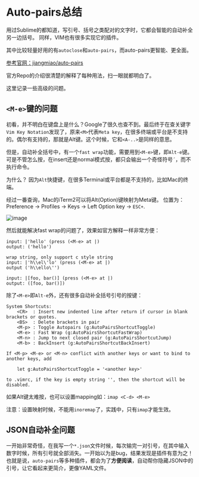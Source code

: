 # Auto-pairs总结

用过Sublime的都知道，写引号、括号之类配对的文字时，它都会智能的自动补全另一边括号。
同样，VIM也有很多实现它的插件。

其中比较轻量好用的有`autoclose`和`auto-pairs`，而auto-pairs更智能、更全面。

[参考官网：jiangmiao/auto-pairs](https://github.com/jiangmiao/auto-pairs)

官方Repo的介绍很清楚的解释了每种用法，扫一眼就都明白了。

这里记录一些高级的问题。


## `<M-e>`键的问题

初看，并不明白<M>在键盘上是什么？Google了很久也查不到。最后终于在查关键字`Vim Key Notation`发现了，原来`<M>`代表`Meta key`，在很多终端或平台是不支持的。偶尔有支持的，那就是Alt键。这个时候，它和`<A-..>`是同样的意思。

但是，自动补全括号中，有一个`fast wrap`功能，需要用到`<M-e>`键，即`Alt-e`键。可是不管怎么按，在insert还是normal模式按，都只会输出一个奇怪符号`´`，而不执行命令。

为什么？
因为`Alt`快捷键，在很多Terminal或平台都是不支持的，比如Mac的终端。

经过一番查询，Mac的iTerm2可以将Alt(Option)键映射为Meta键。
位置为：Preference -> Profiles -> Keys -> Left Option key -> `ESC+`.

![image](https://user-images.githubusercontent.com/14041622/50380545-6b3c5f80-06a5-11e9-8547-476db30dc966.png)

然后就能解决fast wrap的问题了，效果如官方解释一样非常方便：
```
input: |'hello' (press (<M-e> at |)
output: ('hello')

wrap string, only support c style string
input: |'h\\el\'lo' (press (<M-e> at |)
output ('h\\ello\'')

input: |[foo, bar()] (press (<M-e> at |)
output: ([foo, bar()])
```

除了`<M-e>`即`Alt-e`外，还有很多自动补全括号引号的按键：
```
System Shortcuts:
    <CR>  : Insert new indented line after return if cursor in blank brackets or quotes.
    <BS>  : Delete brackets in pair
    <M-p> : Toggle Autopairs (g:AutoPairsShortcutToggle)
    <M-e> : Fast Wrap (g:AutoPairsShortcutFastWrap)
    <M-n> : Jump to next closed pair (g:AutoPairsShortcutJump)
    <M-b> : BackInsert (g:AutoPairsShortcutBackInsert)

If <M-p> <M-e> or <M-n> conflict with another keys or want to bind to another keys, add

    let g:AutoPairsShortcutToggle = '<another key>'

to .vimrc, if the key is empty string '', then the shortcut will be disabled.
```

如果Alt键太难按，也可以设置mapping如：`imap <C-d> <M-e>`

注意：设置映射时候，不能用`inoremap`了，实践中，只有`imap`才能生效。


## JSON自动补全问题

一开始非常奇怪，在我写一个`*.json`文件时候，每次输完一对引号，在其中输入数字时候，所有引号就全部消失。一开始以为是bug，结果发现是插件有意为之！
也就是说，`auto-pairs`等多种插件，都会为了**方便阅读**，自动帮你隐藏JSON中的引号，让它看起来更简介，更像YAML文件。